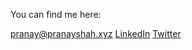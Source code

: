 You can find me here:

[pranay@pranayshah.xyz](https://www.google.com)
[LinkedIn](https://www.google.com)
[Twitter](https://www.google.com)
